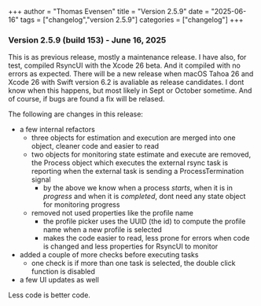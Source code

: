 +++
author = "Thomas Evensen"
title = "Version 2.5.9"
date = "2025-06-16"
tags = ["changelog","version 2.5.9"]
categories = ["changelog"]
+++

### Version 2.5.9 (build 153) - June 16, 2025 

This is as previous release, mostly a maintenance release. I have also, for test, compiled RsyncUI with the Xcode 26 beta. And it compiled with no errors as expected. There will be a new release when macOS Tahoa 26 and Xcode 26 with Swift version 6.2 is avaliable as release candidates. I dont know when this happens, but most likely in Sept or October sometime. And of course, if bugs are found a fix will be relased.

The following are changes in this release:

- a few internal refactors
    - three objects for estimation and execution are merged into one object, cleaner code and easier to read
    - two objects for monitoring state estimate and execute are removed, the Process object which executes the external rsync task is reporting when the external task is sending a ProcessTermination signal
        - by the above we know when a process *starts*, when it is in *progress* and when it is *completed*, dont need any state object for monitoring progress
    - removed not used properties like the profile name
        - the profile picker uses the UUID (the id) to compute the profile name when a new profile is selected
        - makes the code easier to read, less prone for errors when code is changed and less properties for RsyncUI to monitor
- added a couple of more checks before executing tasks
    - one check is if more than one task is selected, the double click function is disabled
- a few UI updates as well

Less code is better code. 

